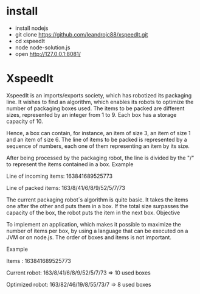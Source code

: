 # install
- install nodejs
- git clone https://github.com/leandrojc88/xspeedIt.git
- cd xspeedIt
- node node-solution.js
- open http://127.0.0.1:8081/

# XspeedIt
XspeedIt is an imports/exports society, which has robotized its packaging line.
It wishes to find an algorithm, which enables its robots to optimize the number of packaging boxes used.
The items to be packed are different sizes, represented by an integer from 1 to 9.
Each box has a storage capacity of 10.

Hence, a box can contain, for instance, an item of size 3, an item of size 1 and an item of size 6.
The line of items to be packed is represented by a sequence of numbers, each one of them representing an item by its size.

After being processed by the packaging robot, the line is divided by the "/" to represent the items contained in a box.
Example

Line of incoming items: 163841689525773

Line of packed items: 163/8/41/6/8/9/52/5/7/73

The current packaging robot´s algorithm is quite basic.
It takes the items one after the other and puts them in a box.
If the total size surpasses the capacity of the box, the robot puts the item in the next box.
Objective

To implement an application, which makes it possible to maximize the number of items per box, by using a language that can be executed on a JVM or on node.js.
The order of boxes and items is not important.

Example

Items : 163841689525773

Current robot: 163/8/41/6/8/9/52/5/7/73 => 10 used boxes 

Optimized robot: 163/82/46/19/8/55/73/7 => 8 used boxes